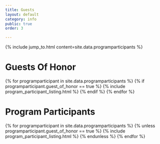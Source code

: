 ```yaml
---
title: Guests
layout: default
category: info
public: true
order: 3

---
```


{% include jump_to.html content=site.data.programparticipants %}

# Guests Of Honor

{% for programparticipant in site.data.programparticipants %}
{% if programparticipant.guest_of_honor == true %}
{% include program_participant_listing.html %}
{% endif %}
{% endfor %}

# Program Participants

{% for programparticipant in site.data.programparticipants %}
{% unless programparticipant.guest_of_honor == true %}
{% include program_participant_listing.html %}
{% endunless %}
{% endfor %}
